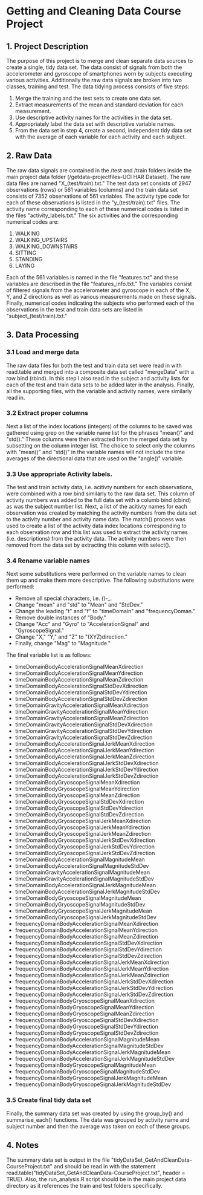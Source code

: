 # Getting and Cleaning Data Course Project

## 1. Project Description

The purpose of this project is to merge and clean separate data sources to create a single, tidy data set. The data consist of signals from both the accelerometer and gyroscope of smartphones worn by subjects executing various activities. Additionally the raw data signals are broken into two classes, training and test. The data tidying process consists of five steps:

1.  Merge the training and the test sets to create one data set.
2.  Extract measurements of the mean and standard deviation for each measurement.
3.  Use descriptive activity names for the activities in the data set.
4.  Appropriately label the data set with descriptive variable names.
5.  From the data set in step 4, create a second, independent tidy data set with the average of each variable for each activity and each subject.

## 2. Raw Data

The raw data signals are contained in the /test and /train folders inside the main project data folder (/getdata-projectfiles-UCI HAR Dataset). The raw data files are named "X\_(test/train).txt." The test data set consists of 2947 observations (rows) or 561 variables (columns) and the train data set consists of 7352 observations of 561 variables. The activity type code for each of these observations is listed in the "y\_(test/train).txt" files. The activity name corresponding to each of these numerical codes is listed in the files "activity\_labels.txt." The six activities and the corresponding numerical codes are:

1.  WALKING
2.  WALKING_UPSTAIRS
3.  WALKING_DOWNSTAIRS
4.  SITTING
5.  STANDING
6.  LAYING

Each of the 561 variables is named in the file "features.txt" and these variables are described in the file "features\_info.txt." The variables consist of filtered signals from the accelerometer and gyroscope in each of the X, Y, and Z directions as well as various measurements made on these signals. Finally, numerical codes indicating the subjects who performed each of the observations in the test and train data sets are listed in "subject\_(test/train).txt."

## 3. Data Processing

### 3.1 Load and merge data

The raw data files for both the test and train data set were read in with read.table and merged into a composite data set called "mergeData" with a row bind (rbind). In this step I also read in the subject and activity lists for each of the test and train data sets to be added later in the analysis. Finally, all the supporting files, with the variable and activity names, were similarly read in.

### 3.2 Extract proper columns
Next a list of the index locations (integers) of the columns to be saved was gathered using grep on the variable name list for the phrases "mean()" and "std()." These columns were then extracted from the merged data set by subsetting on the column integer list. The choice to select only the columns with "mean()" and "std()" in the variable names will not include the time averages of the directional data that are used on the "angle()" variable.

### 3.3 Use appropriate Activity labels.
The test and train activity data, i.e. acitivty numbers for each observations, were combined with a row bind similarly to the raw data set. This column of activity numbers was added to the full data set with a columb bind (cbind) as was the subject number list. Next, a list of the acitivty names for each observation was created by matching the activity numbers from the data set to the activity number and activity name data. The match() process was used to create a list of the activity data index locations corresponding to each observation row and this list was used to extract the activity names (i.e. descriptions) from the activity data. The activity numbers were then removed from the data set by extracting this column with select().

### 3.4 Rename variable names
Next some substitutions were performed on the variable names to clean them up and make them more descriptive. The following substitutions were performed:

* Remove all special characters, i.e. ()-_.
* Change "mean" and "std" to "Mean" and "StdDev."
* Change the leading "t" and "f" to "timeDomain" and "frequencyDoman."
* Remove double instances of "Body."
* Change "Acc" and "Gyro" to "AccelerationSignal" and "GyroscopeSignal."
* Change "X," "Y," and "Z" to "(XYZ)direction."
* Finally, change "Mag" to "Magnitude."

The final variable list is as follows:

* timeDomainBodyAccelerationSignalMeanXdirection
* timeDomainBodyAccelerationSignalMeanYdirection
* timeDomainBodyAccelerationSignalMeanZdirection
* timeDomainBodyAccelerationSignalStdDevXdirection
* timeDomainBodyAccelerationSignalStdDevYdirection
* timeDomainBodyAccelerationSignalStdDevZdirection
* timeDomainGravityAccelerationSignalMeanXdirection
* timeDomainGravityAccelerationSignalMeanYdirection
* timeDomainGravityAccelerationSignalMeanZdirection
* timeDomainGravityAccelerationSignalStdDevXdirection
* timeDomainGravityAccelerationSignalStdDevYdirection
* timeDomainGravityAccelerationSignalStdDevZdirection
* timeDomainBodyAccelerationSignalJerkMeanXdirection
* timeDomainBodyAccelerationSignalJerkMeanYdirection
* timeDomainBodyAccelerationSignalJerkMeanZdirection
* timeDomainBodyAccelerationSignalJerkStdDevXdirection
* timeDomainBodyAccelerationSignalJerkStdDevYdirection
* timeDomainBodyAccelerationSignalJerkStdDevZdirection
* timeDomainBodyGryoscopeSignalMeanXdirection
* timeDomainBodyGryoscopeSignalMeanYdirection
* timeDomainBodyGryoscopeSignalMeanZdirection
* timeDomainBodyGryoscopeSignalStdDevXdirection
* timeDomainBodyGryoscopeSignalStdDevYdirection
* timeDomainBodyGryoscopeSignalStdDevZdirection
* timeDomainBodyGryoscopeSignalJerkMeanXdirection
* timeDomainBodyGryoscopeSignalJerkMeanYdirection
* timeDomainBodyGryoscopeSignalJerkMeanZdirection
* timeDomainBodyGryoscopeSignalJerkStdDevXdirection
* timeDomainBodyGryoscopeSignalJerkStdDevYdirection
* timeDomainBodyGryoscopeSignalJerkStdDevZdirection
* timeDomainBodyAccelerationSignalMagnitudeMean
* timeDomainBodyAccelerationSignalMagnitudeStdDev
* timeDomainGravityAccelerationSignalMagnitudeMean
* timeDomainGravityAccelerationSignalMagnitudeStdDev
* timeDomainBodyAccelerationSignalJerkMagnitudeMean
* timeDomainBodyAccelerationSignalJerkMagnitudeStdDev
* timeDomainBodyGryoscopeSignalMagnitudeMean
* timeDomainBodyGryoscopeSignalMagnitudeStdDev
* timeDomainBodyGryoscopeSignalJerkMagnitudeMean
* timeDomainBodyGryoscopeSignalJerkMagnitudeStdDev
* frequencyDomainBodyAccelerationSignalMeanXdirection
* frequencyDomainBodyAccelerationSignalMeanYdirection
* frequencyDomainBodyAccelerationSignalMeanZdirection
* frequencyDomainBodyAccelerationSignalStdDevXdirection
* frequencyDomainBodyAccelerationSignalStdDevYdirection
* frequencyDomainBodyAccelerationSignalStdDevZdirection
* frequencyDomainBodyAccelerationSignalJerkMeanXdirection
* frequencyDomainBodyAccelerationSignalJerkMeanYdirection
* frequencyDomainBodyAccelerationSignalJerkMeanZdirection
* frequencyDomainBodyAccelerationSignalJerkStdDevXdirection
* frequencyDomainBodyAccelerationSignalJerkStdDevYdirection
* frequencyDomainBodyAccelerationSignalJerkStdDevZdirection
* frequencyDomainBodyGryoscopeSignalMeanXdirection
* frequencyDomainBodyGryoscopeSignalMeanYdirection
* frequencyDomainBodyGryoscopeSignalMeanZdirection
* frequencyDomainBodyGryoscopeSignalStdDevXdirection
* frequencyDomainBodyGryoscopeSignalStdDevYdirection
* frequencyDomainBodyGryoscopeSignalStdDevZdirection
* frequencyDomainBodyAccelerationSignalMagnitudeMean
* frequencyDomainBodyAccelerationSignalMagnitudeStdDev
* frequencyDomainBodyAccelerationSignalJerkMagnitudeMean
* frequencyDomainBodyAccelerationSignalJerkMagnitudeStdDev
* frequencyDomainBodyGryoscopeSignalMagnitudeMean
* frequencyDomainBodyGryoscopeSignalMagnitudeStdDev
* frequencyDomainBodyGryoscopeSignalJerkMagnitudeMean
* frequencyDomainBodyGryoscopeSignalJerkMagnitudeStdDev

### 3.5 Create final tidy data set
Finally, the summary data set was created by using the group\_by() and summarise\_each() functions. The data was grouped by activity name and subject number and then the average was taken on each of these groups.

## 4. Notes
The summary data set is output in the file "tidyDataSet\_GetAndCleanData-CourseProject.txt" and should be read in with the statement read.table("tidyDataSet\_GetAndCleanData-CourseProject.txt", header = TRUE). Also, the run\_analysis.R script should be in the main project data directory as it references the train and test folders specifically.